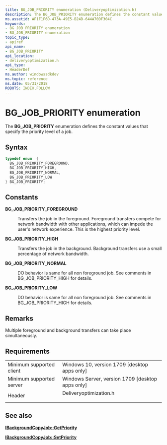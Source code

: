 ```yaml
---
title: BG_JOB_PRIORITY enumeration (Deliveryoptimization.h)
description: The BG_JOB_PRIORITY enumeration defines the constant values that specify the priority level of a job.
ms.assetid: AF1F1F6D-473A-49E5-B24D-644A70DF304C
keywords:
- BG_JOB_PRIORITY enumeration
- BG_JOB_PRIORITY enumeration
topic_type:
- apiref
api_name:
- BG_JOB_PRIORITY
api_location:
- deliveryoptimization.h
api_type:
- HeaderDef
ms.author: windowssdkdev
ms.topic: reference
ms.date: 05/31/2018
ROBOTS: INDEX,FOLLOW
---
```


# BG_JOB_PRIORITY enumeration

The **BG_JOB_PRIORITY** enumeration defines the constant values that specify the priority level of a job.

## Syntax


```C++
typedef enum  { 
  BG_JOB_PRIORITY_FOREGROUND,
  BG_JOB_PRIORITY_HIGH,
  BG_JOB_PRIORITY_NORMAL,
  BG_JOB_PRIORITY_LOW
} BG_JOB_PRIORITY;
```



## Constants

<dl> <dt>

<span id="BG_JOB_PRIORITY_FOREGROUND"></span><span id="bg_job_priority_foreground"></span>**BG_JOB_PRIORITY_FOREGROUND**
</dt> <dd>

Transfers the job in the foreground. Foreground transfers compete for network bandwidth with other applications, which can impede the user's network experience. This is the highest priority level.

</dd> <dt>

<span id="BG_JOB_PRIORITY_HIGH"></span><span id="bg_job_priority_high"></span>**BG_JOB_PRIORITY_HIGH**
</dt> <dd>

Transfers the job in the background. Background transfers use a small percentage of network bandwidth.

</dd> <dt>

<span id="BG_JOB_PRIORITY_NORMAL"></span><span id="bg_job_priority_normal"></span>**BG_JOB_PRIORITY_NORMAL**
</dt> <dd>

DO behavior is same for all non foreground job. See comments in BG_JOB_PRIORITY_HIGH for details.

</dd> <dt>

<span id="BG_JOB_PRIORITY_LOW"></span><span id="bg_job_priority_low"></span>**BG_JOB_PRIORITY_LOW**
</dt> <dd>

DO behavior is same for all non foreground job. See comments in BG_JOB_PRIORITY_HIGH for details.

</dd> </dl>

## Remarks

Multiple foreground and background transfers can take place simultaneously.

## Requirements



|                                     |                                                                                                   |
|-------------------------------------|---------------------------------------------------------------------------------------------------|
| Minimum supported client<br/> | Windows 10, version 1709 \[desktop apps only\]<br/>                                         |
| Minimum supported server<br/> | Windows Server, version 1709 \[desktop apps only\]<br/>                                     |
| Header<br/>                   | <dl> <dt>Deliveryoptimization.h</dt> </dl> |



## See also

<dl> <dt>

[**IBackgroundCopyJob::GetPriority**](ibackgroundcopyjob-getpriority.md)
</dt> <dt>

[**IBackgroundCopyJob::SetPriority**](ibackgroundcopyjob-setpriority.md)
</dt> </dl>

 

 





